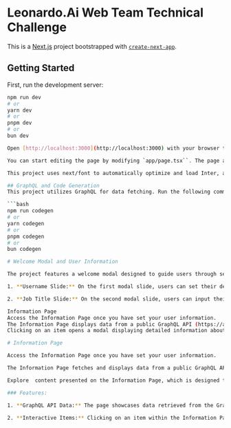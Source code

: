 # Leonardo.Ai Web Team Technical Challenge

This is a [Next.js](https://nextjs.org/) project bootstrapped with [`create-next-app`](https://github.com/vercel/next.js/tree/canary/packages/create-next-app).

## Getting Started

First, run the development server:

````bash
npm run dev
# or
yarn dev
# or
pnpm dev
# or
bun dev

Open [http://localhost:3000](http://localhost:3000) with your browser to see the result.

You can start editing the page by modifying `app/page.tsx``. The page auto-updates as you edit the file.

This project uses next/font to automatically optimize and load Inter, a custom Google Font.

## GraphQL and Code Generation
This project utilizes GraphQL for data fetching. Run the following command to generate types based on your GraphQL schema:

```bash
npm run codegen
# or
yarn codegen
# or
pnpm codegen
# or
bun codegen

# Welcome Modal and User Information

The project features a welcome modal designed to guide users through setting up their profile with two slides.

1. **Username Slide:** On the first modal slide, users can set their desired username.

2. **Job Title Slide:** On the second modal slide, users can input their job title.

Information Page
Access the Information Page once you have set your user information.
The Information Page displays data from a public GraphQL API (https://api.react-finland.fi/graphql).
Clicking on an item opens a modal displaying detailed information about that item.

# Information Page

Access the Information Page once you have set your user information.

The Information Page fetches and displays data from a public GraphQL API available at [https://api.react-finland.fi/graphql](https://api.react-finland.fi/graphql) reprensenting the list of React conferences in Finland

Explore  content presented on the Information Page, which is designed to be mobile and tablet compatible.

### Features:

1. **GraphQL API Data:** The page showcases data retrieved from the GraphQL API, providing valuable information.

2. **Interactive Items:** Clicking on an item within the Information Page opens a modal, presenting detailed information about that specific item.
````
